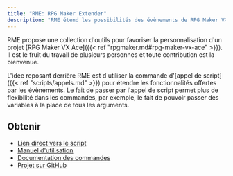 ```yaml
---
title: "RME: RPG Maker Extender"
description: "RME étend les possibilités des évènements de RPG Maker VX Ace, avec des outils pratiques et des centaines de nouvelles commandes."
---
```


RME propose une collection d'outils pour favoriser la personnalisation d'un projet [RPG Maker VX Ace]({{< ref "rpgmaker.md#rpg-maker-vx-ace" >}}). Il est le fruit du travail de plusieurs personnes et toute contribution est la bienvenue.

L'idée reposant derrière RME est d'utiliser la commande d'[appel de script]({{< ref "scripts/appels.md" >}}) pour étendre les fonctionnalités offertes par les évènements. Le fait de passer par l'appel de script permet plus de flexibilité dans les commandes, par exemple, le fait de pouvoir passer des variables à la place de tous les arguments.

## Obtenir

- [Lien direct vers le script](https://raw.githubusercontent.com/RMEx/RME/master/RME.rb)
- [Manuel d'utilisation](https://github.com/RMEx/RME/wiki)
- [Documentation des commandes](http://rmex.github.io/RMEDoc/)
- [Projet sur GitHub](https://github.com/RMEx/RME)
